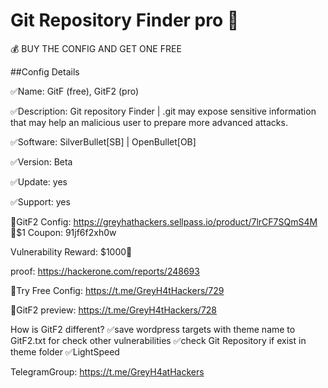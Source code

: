# Git Repository Finder pro 🤖

💰 BUY THE CONFIG AND GET ONE FREE

##Config Details

✅Name: GitF (free), GitF2 (pro)

✅Description: Git repository Finder | .git may expose sensitive information that may help an malicious user to prepare more advanced attacks.

✅Software: SilverBullet[SB] | OpenBullet[OB]

✅Version: Beta

✅Update: yes

✅Support: yes

🛒GitF2 Config: https://greyhathackers.sellpass.io/product/7lrCF7SQmS4M 
🎁$1 Coupon: 91jf6f2xh0w

Vulnerability Reward: $1000🤑

proof: https://hackerone.com/reports/248693

👾Try Free Config: https://t.me/GreyH4tHackers/729

👾GitF2 preview: https://t.me/GreyH4tHackers/728

How is GitF2 different? 
✅save wordpress targets with theme name to GitF2.txt for check other vulnerabilities 
✅check Git Repository if exist in theme folder 
✅LightSpeed

TelegramGroup: https://t.me/GreyH4atHackers
